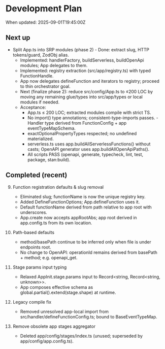# Development Plan

When updated: 2025-09-01T19:45:00Z

## Next up

- Split App.ts into SRP modules (phase 2) - Done: extract slug, HTTP tokens/guard, ZodObj alias.
  - Implemented: handlerFactory, buildServerless, buildOpenApi modules; App delegates to them.
  - Implemented: registry extraction (src/app/registry.ts) with typed FunctionHandle.
  - App now delegates defineFunction and iterators to registry; proceed to thin orchestrator goal.
  - Next (finalize phase 2): reduce src/config/App.ts to ≤200 LOC by moving any remaining glue/types into src/app/types or local modules if needed.
  - Acceptance:
    - App.ts ≤ 200 LOC; extracted modules compile with strict TS.
    - No import() type annotations; consistent-type-imports passes. - Handler type derived from FunctionConfig + app eventTypeMapSchema.
    - exactOptionalPropertyTypes respected; no undefined materialized.
    - serverless.ts uses app.buildAllServerlessFunctions() without casts; OpenAPI generator uses app.buildAllOpenApiPaths().
    - All scripts PASS (openapi, generate, typecheck, lint, test, package, stan:build).

## Completed (recent)

9. Function registration defaults & slug removal
   - Eliminated slug; functionName is now the unique registry key.
   - Added DefineFunctionOptions; App.defineFunction uses it.
   - Default functionName derived from path relative to app root with underscores.
   - App.create now accepts appRootAbs; app root derived in app.config.ts from its own location.

10. Path-based defaults
    - method/basePath continue to be inferred only when file is under endpoints root.
    - No change to OpenAPI: operationId remains derived from basePath + method; e.g. openapi_get.

11. Stage params input typing
    - Relaxed AppInit.stage.params input to Record<string, Record<string, unknown>>.
    - App composes effective schema as global.partial().extend(stage.shape) at runtime.

12. Legacy compile fix
    - Removed unresolved app-local import from src/handler/defineFunctionConfig.ts; bound to BaseEventTypeMap.

13. Remove obsolete app stages aggregator
    - Deleted app/config/stages/index.ts (unused; superseded by
      app/config/app.config.ts).
